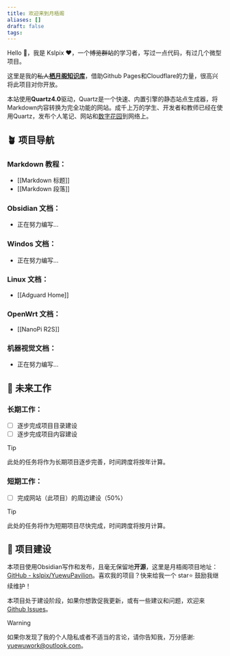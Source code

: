 ```yaml
---
title: 欢迎来到月梧阁
aliases: []
draft: false
tags:
---
```

Hello 👋，我是 Kslpix ❤️，一个~~博览群站~~的学习者，写过一点代码，有过几个微型项目。

这里是我的~~私人~~[**栖月阁知识库**](https://github.com/kslpix/QiyuePavilion)，借助Github Pages和Cloudflare的力量，很高兴将此项目对你开放。

本站使用**Quartz4.0**驱动，Quartz是一个快速、内置引擎的静态站点生成器，将Markdown内容转换为完全功能的网站。成千上万的学生、开发者和教师已经在使用Quartz，发布个人笔记、网站和[数字花园](https://jzhao.xyz/posts/networked-thought)到网络上。

## 🪴 项目导航

### Markdown 教程：
- [[Markdown 标题]]
- [[Markdown 段落]]

### Obsidian 文档：
- 正在努力编写...

### Windos 文档：
- 正在努力编写...

### Linux 文档：
- [[Adguard Home]]

### OpenWrt 文档：
- [[NanoPi R2S]]

### 机器视觉文档：
- 正在努力编写...

## 🔧 未来工作

### 长期工作：

- [ ] 逐步完成项目目录建设
- [ ] 逐步完成项目内容建设

>[!tip]
>此处的任务将作为长期项目逐步完善，时间跨度将按年计算。

### 短期工作：

- [ ] 完成网站（此项目）的周边建设（50%）

>[!tip]
>此处的任务将作为短期项目尽快完成，时间跨度将按月计算。

## 🚧 项目建设

本项目使用Obsidian写作和发布，且毫无保留地**开源**，这里是月梧阁项目地址：[GitHub - kslpix/YuewuPavilion](https://github.com/kslpix/YuewuPavilion)。喜欢我的项目？快来给我一个 star⭐ 鼓励我继续维护！

本项目处于建设阶段，如果你想敦促我更新，或有一些建议和问题，欢迎来 [Github Issues](https://github.com/kslpix/QiyuePavilion/issues)。

>[!warning]
>如果你发现了我的个人隐私或者不适当的言论，请你告知我，万分感谢: yuewuwork@outlook.com。
